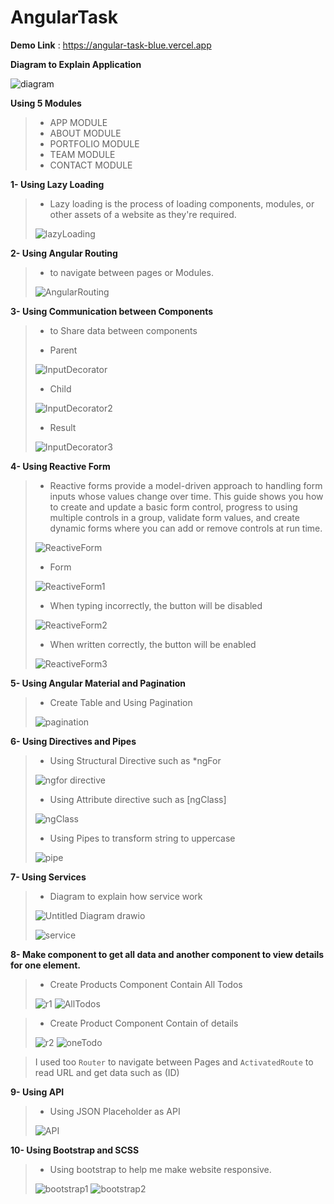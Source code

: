 # AngularTask

**Demo Link** :  https://angular-task-blue.vercel.app

**Diagram to Explain Application**

![diagram](https://github.com/Ahmed-Abd-Ellatif/Angular-task/assets/61418344/fa13ea48-5b37-4f12-8dff-e47eb5a36b6f)


**Using 5 Modules** 

> - APP MODULE
> - ABOUT MODULE
> - PORTFOLIO MODULE
> - TEAM MODULE
> - CONTACT MODULE


**1- Using Lazy Loading**

> - Lazy loading is the process of loading components, modules, or other assets of a website as they're required.
>
> ![lazyLoading](https://github.com/Ahmed-Abd-Ellatif/Angular-task/assets/61418344/26f39b34-7415-4e9c-9938-401766fc9aa6)

**2- Using Angular Routing**

> - to navigate between pages or Modules.
>
> ![AngularRouting](https://github.com/Ahmed-Abd-Ellatif/Angular-task/assets/61418344/7266138a-aad7-419a-9e68-79ccaccf6b37)


**3- Using Communication between Components**

> - to Share data between components
> 
> - Parent
>   
> ![InputDecorator](https://github.com/Ahmed-Abd-Ellatif/Angular-task/assets/61418344/6136776a-e90c-404b-81e3-8989fcc4da69)
> 
> - Child
>   
> ![InputDecorator2](https://github.com/Ahmed-Abd-Ellatif/Angular-task/assets/61418344/4f5139f4-708d-44f9-8470-27503c19bcf3)
>
> - Result
>   
> ![InputDecorator3](https://github.com/Ahmed-Abd-Ellatif/Angular-task/assets/61418344/63f4dee6-b99b-4e72-b9e9-668fd549ef94)


**4- Using Reactive Form**

> - Reactive forms provide a model-driven approach to handling form inputs whose values change over time. This guide shows you how to create and update a basic form control, progress to using multiple controls in a group, validate form values, and create dynamic forms where you can add or remove controls at run time.
> 
> 
> ![ReactiveForm](https://github.com/Ahmed-Abd-Ellatif/Angular-task/assets/61418344/3bf39173-3dba-4fbb-8074-bbada1466106)
> 
> - Form
>
> ![ReactiveForm1](https://github.com/Ahmed-Abd-Ellatif/Angular-task/assets/61418344/0b80d7f6-26d3-4960-ac3b-95daf07600be)
> 
> - When typing incorrectly, the button will be disabled
>
> ![ReactiveForm2](https://github.com/Ahmed-Abd-Ellatif/Angular-task/assets/61418344/31b18ddf-84ad-4ba0-988f-0378d9a9ee00)
> 
> - When written correctly, the button will be enabled
>
> ![ReactiveForm3](https://github.com/Ahmed-Abd-Ellatif/Angular-task/assets/61418344/25a0d840-d859-4806-8bb4-bb9e13f5d2fb)



**5- Using Angular Material and Pagination**

> - Create Table and Using Pagination
> 
> ![pagination](https://github.com/Ahmed-Abd-Ellatif/Angular-task/assets/61418344/77d2daa2-209b-47ce-8772-cb723f8c0f2a)


**6- Using Directives and Pipes**

> -  Using Structural Directive such as *ngFor
> 
> ![ngfor directive](https://github.com/Ahmed-Abd-Ellatif/Angular-task/assets/61418344/2bcb7360-f6e9-45cb-9c5b-12c7b38872fa)
> 
> -  Using Attribute directive such as [ngClass]
> 
> ![ngClass](https://github.com/Ahmed-Abd-Ellatif/Angular-task/assets/61418344/a5591589-50f7-43b9-8002-6785468aaf0b)
> 
> - Using Pipes to transform string to uppercase
> 
> ![pipe](https://github.com/Ahmed-Abd-Ellatif/Angular-task/assets/61418344/f9105c9d-5e36-4dbd-b3f6-283777c43553)


**7- Using Services**

> - Diagram to explain how service work
>
> ![Untitled Diagram drawio](https://github.com/Ahmed-Abd-Ellatif/Angular-task/assets/61418344/3d357cca-9ead-45ec-80b1-9fb68fdb0b66)
> 
> 
> ![service](https://github.com/Ahmed-Abd-Ellatif/Angular-task/assets/61418344/12e6237c-0f10-46d4-8e36-61366877d7ad)

**8- Make component to get all data and another component to view details for one element.**

> - Create Products Component Contain All Todos
>
>![r1](https://github.com/Ahmed-Abd-Ellatif/Angular-task/assets/61418344/3f78f71f-4f30-4f21-84fe-ae4584b98ec5)
> ![AllTodos](https://github.com/Ahmed-Abd-Ellatif/Angular-task/assets/61418344/8d31ec09-98aa-4c28-b86d-45b6251d466d)


> - Create Product Component Contain of details 
>
>![r2](https://github.com/Ahmed-Abd-Ellatif/Angular-task/assets/61418344/02ff2ce5-f7c3-47f3-97ee-c7441989a549)
> ![oneTodo](https://github.com/Ahmed-Abd-Ellatif/Angular-task/assets/61418344/075cd15f-0966-4599-bc91-b8ed2fefb89c)

> I used too `Router` to navigate between Pages and  `ActivatedRoute` to read URL and get data such as (ID)


**9- Using API**

> - Using JSON Placeholder as API
>
>![API](https://github.com/Ahmed-Abd-Ellatif/Angular-task/assets/61418344/06703c2f-7cfb-4749-b253-7ea8a59ab477)


**10- Using Bootstrap and SCSS**

> - Using bootstrap to help me make website responsive.
> 
> ![bootstrap1](https://github.com/Ahmed-Abd-Ellatif/Angular-task/assets/61418344/1eab2600-9ede-4659-9300-4f807f0ce0bb)
> ![bootstrap2](https://github.com/Ahmed-Abd-Ellatif/Angular-task/assets/61418344/107a35f5-281b-4db1-9f75-88829fe385bf)
